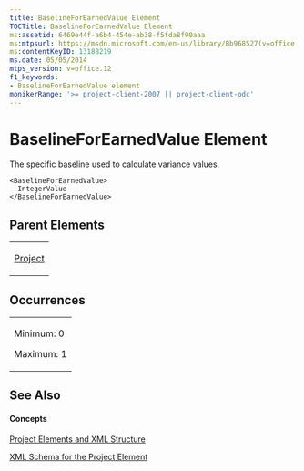 ```yaml
---
title: BaselineForEarnedValue Element
TOCTitle: BaselineForEarnedValue Element
ms:assetid: 6469e44f-a6b4-454e-ab38-f5fda8f90aaa
ms:mtpsurl: https://msdn.microsoft.com/en-us/library/Bb968527(v=office.12)
ms:contentKeyID: 13188219
ms.date: 05/05/2014
mtps_version: v=office.12
f1_keywords:
- BaselineForEarnedValue element
monikerRange: '>= project-client-2007 || project-client-odc'
---
```


# BaselineForEarnedValue Element




The specific baseline used to calculate variance values.

    <BaselineForEarnedValue>
      IntegerValue
    </BaselineForEarnedValue>

## Parent Elements

<table>
<colgroup>
<col style="width: 100%" />
</colgroup>
<tbody>
<tr class="odd">
<td><p><a href="project-element.md">Project</a></p></td>
</tr>
</tbody>
</table>

## Occurrences

<table>
<colgroup>
<col style="width: 100%" />
</colgroup>
<tbody>
<tr class="odd">
<td><p>Minimum: 0</p>
<p>Maximum: 1</p></td>
</tr>
</tbody>
</table>

## See Also

#### Concepts

[Project Elements and XML Structure](project-elements-and-xml-structure.md)

[XML Schema for the Project Element](xml-schema-for-the-project-element.md)

